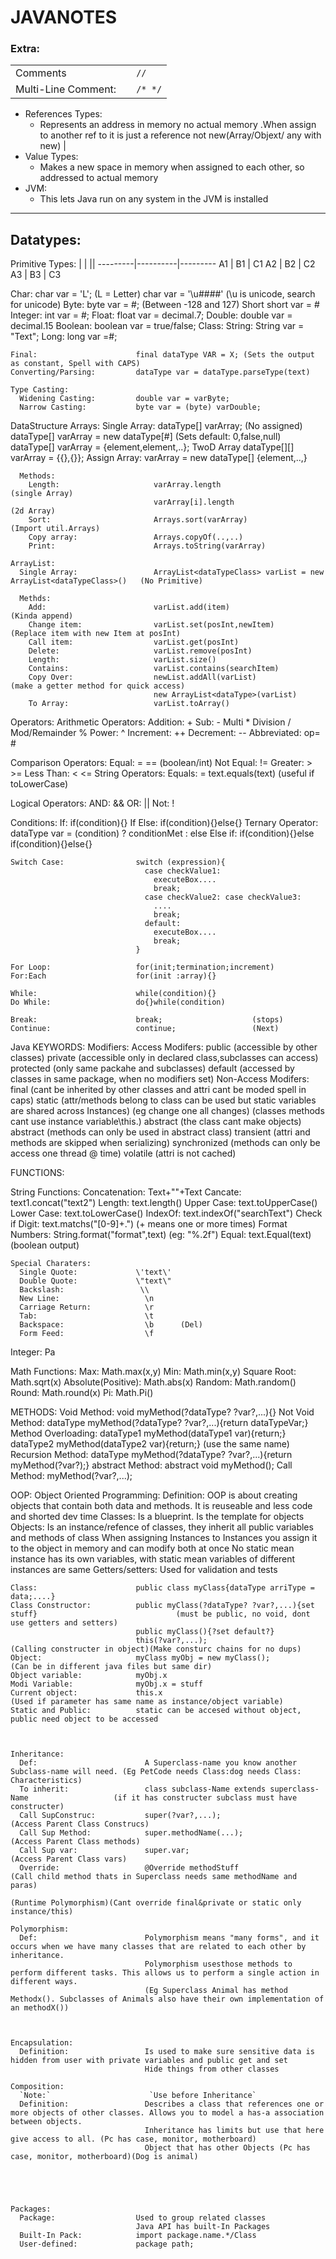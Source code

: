 # JAVANOTES

### Extra:

|                     |     |         |
| ------------------- | --- | ------- |
| Comments            |     | `//`    |
| Multi-Line Comment: |     | `/* */` |

- References Types:
  - Represents an address in memory no actual memory .When assign to another ref to it is just a reference not new(Array/Objext/ any with new) |
- Value Types:
  - Makes a new space in memory when assigned to each other, so addressed to actual memory
- JVM:
  - This lets Java run on any system in the JVM is installed

---

## Datatypes:

Primitive Types:
| | ||
---------|----------|---------
A1 | B1 | C1
A2 | B2 | C2
A3 | B3 | C3

Char: char var = 'L'; (L = Letter)
char var = '\u####' (\u is unicode, search for unicode)
Byte: byte var = #; (Between -128 and 127)
Short short var = #
Integer: int var = #;
Float: float var = decimal.7;
Double: double var = decimal.15
Boolean: boolean var = true/false;
Class:
String: String var = "Text";
Long: long var =#;

    Final:                      final dataType VAR = X; (Sets the output as constant, Spell with CAPS)
    Converting/Parsing:         dataType var = dataType.parseType(text)

    Type Casting:
      Widening Casting:         double var = varByte;
      Narrow Casting:           byte var = (byte) varDouble;

DataStructure
Arrays:
Single Array: dataType[] varArray; (No assigned)
dataType[] varArray = new dataType[#] (Sets default: 0,false,null)
dataType[] varArray = {element,element,..};
TwoD Array dataType[][] varArray = {{},{}};
Assign Array: varArray = new dataType[] {element,..,}

      Methods:
        Length:                     varArray.length                                             (single Array)
                                    varArray[i].length                                          (2d Array)
        Sort:                       Arrays.sort(varArray)                                       (Import util.Arrays)
        Copy array:                 Arrays.copyOf(..,..)
        Print:                      Arrays.toString(varArray)

    ArrayList:
      Single Array:                 ArrayList<dataTypeClass> varList = new ArrayList<dataTypeClass>()   (No Primitive)

      Methds:
        Add:                        varList.add(item)                                                (Kinda append)
        Change item:                varList.set(posInt,newItem)                                      (Replace item with new Item at posInt)
        Call item:                  varList.get(posInt)
        Delete:                     varList.remove(posInt)
        Length:                     varList.size()
        Contains:                   varList.contains(searchItem)
        Copy Over:                  newList.addAll(varList)                                           (make a getter method for quick access)
                                    new ArrayList<dataType>(varList)
        To Array:                   varList.toArray()

Operators:
Arithmetic Operators:
Addition: +
Sub: -
Multi \*
Division /
Mod/Remainder %
Power: ^
Increment: ++
Decrement: --
Abbreviated: op= #

Comparison Operators:
Equal: =
== (boolean/int)
Not Equal: !=
Greater: > >=
Less Than: <
<=
String Operators:
Equals: =
text.equals(text) (useful if toLowerCase)

Logical Operators:
AND: &&
OR: ||
Not: !

Conditions:
If: if(condition){}
If Else: if(condition){}else{}
Ternary Operator: dataType var = (condition) ? conditionMet : else
Else if: if(condition){}else if(condition){}else{}

    Switch Case:                switch (expression){
                                  case checkValue1:
                                    executeBox....
                                    break;
                                  case checkValue2: case checkValue3:
                                    ....
                                    break;
                                  default:
                                    executeBox....
                                    break;
                                }

    For Loop:                   for(init;termination;increment)
    For:Each                    for(init :array){}

    While:                      while(condition){}
    Do While:                   do{}while(condition)

    Break:                      break;                    (stops)
    Continue:                   continue;                 (Next)

Java KEYWORDS:
Modifiers:
Access Modifers: public (accessible by other classes)
private (accessible only in declared class,subclasses can access)
protected (only same packahe and subclasses)
default (accessed by classes in same package, when no modifiers set)
Non-Access Modifers: final (cant be inherited by other classes and attri cant be moded spell in caps)
static (attr/methods belong to class can be used but static variables are shared across Instances) (eg change one all changes)
(classes methods cant use instance variable\this.)
abstract (the class cant make objects)
abstract (methods can only be used in abstract class)
transient (attri and methods are skipped when serializing)
synchronized (methods can only be access one thread @ time)
volatile (attri is not cached)

FUNCTIONS:

String Functions:
Concatenation: Text+""+Text
Cancate: text1.concat("text2")
Length: text.length()
Upper Case: text.toUpperCase()
Lower Case: text.toLowerCase()
IndexOf: text.indexOf("searchText")
Check if Digit: text.matchs("[0-9]+.") (+ means one or more times)
Format Numbers: String.format("format",text) (eg: "%.2f")
Equal: text.Equal(text) (boolean output)

    Special Charaters:
      Single Quote:             \'text\'
      Double Quote:             \"text\"
      Backslash:                 \\
      New Line:                   \n
      Carriage Return:            \r
      Tab:                        \t
      Backspace:                  \b      (Del)
      Form Feed:                  \f

Integer:
Pa

Math Functions:
Max: Math.max(x,y)
Min: Math.min(x,y)
Square Root: Math.sqrt(x)
Absolute(Positive): Math.abs(x)
Random: Math.random()
Round: Math.round(x)
Pi: Math.Pi()

METHODS:
Void Method: void myMethod(?dataType? ?var?,...){}
Not Void Method: dataType myMethod(?dataType? ?var?,...){return dataTypeVar;}
Method Overloading: dataType1 myMethod(dataType1 var){return;} dataType2 myMethod(dataType2 var){return;} (use the same name)
Recursion Method: dataType myMethod(?dataType? ?var?,...){return myMethod(?var?);}
abstract Method: abstract void myMethod();
Call Method: myMethod(?var?,...);

OOP:
Object Oriented Programming:
Definition: OOP is about creating objects that contain both data and methods. It is reuseable and less code and shorted dev time
Classes: Is a blueprint. Is the template for objects
Objects: Is an instance/refence of classes, they inherit all public variables and methods of class
When assigning Instances to Instances you assign it to the object in memory and can modify both at once
No static mean instance has its own variables, with static mean variables of different instances are same
Getters/setters: Used for validation and tests

    Class:                      public class myClass{dataType arriType = data;....}
    Class Constructor:          public myClass(?dataType? ?var?,...){set stuff}                               (must be public, no void, dont use getters and setters)
                                public myClass(){?set default?}
                                this(?var?,...);                                                              (Calling constructer in object)(Make consturc chains for no dups)
    Object:                     myClass myObj = new myClass();                                                (Can be in different java files but same dir)
    Object variable:            myObj.x
    Modi Variable:              myObj.x = stuff
    Current object:             this.x                                                                        (Used if parameter has same name as instance/object variable)
    Static and Public:          static can be accesed without object, public need object to be accessed



    Inheritance:
      Def:                        A Superclass-name you know another  Subclass-name will need. (Eg PetCode needs Class:dog needs Class: Characteristics)
      To inherit:                 class subclass-Name extends superclass-Name                   (if it has constructer subclass must have constructer)
      Call SupConstruc:           super(?var?,...);                                             (Access Parent Class Construcs)
      Call Sup Method:            super.methodName(...);                                        (Access Parent Class methods)
      Call Sup var:               super.var;                                                    (Access Parent Class vars)
      Override:                   @Override methodStuff                                         (Call child method thats in Superclass needs same methodName and paras)
                                                                                                (Runtime Polymorphism)(Cant override final&private or static only instance/this)

    Polymorphism:
      Def:                        Polymorphism means "many forms", and it occurs when we have many classes that are related to each other by inheritance.
                                  Polymorphism usesthose methods to perform different tasks. This allows us to perform a single action in different ways.
                                  (Eg Superclass Animal has method Methodx(). Subclasses of Animals also have their own implementation of an methodX())



    Encapsulation:
      Definition:                 Is used to make sure sensitive data is hidden from user with private variables and public get and set
                                  Hide things from other classes

    Composition:
      `Note:`                      `Use before Inheritance`
      Definition:                 Describes a class that references one or more objects of other classes. Allows you to model a has-a association between objects.
                                  Inheritance has limits but use that here give access to all. (Pc has case, monitor, motherboard)
                                  Object that has other Objects (Pc has case, monitor, motherboard)(Dog is animal)





    Packages:
      Package:                  Used to group related classes
                                Java API has built-In Packages
      Built-In Pack:            import package.name.*/Class
      User-defined:             package path;
